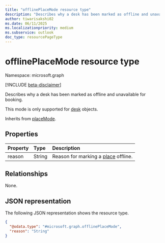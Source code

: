 ```yaml
---
title: "offlinePlaceMode resource type"
description: "Describes why a desk has been marked as offline and unavailable for booking."
author: tiwarisakshi02
ms.date: 06/11/2025
ms.localizationpriority: medium
ms.subservice: outlook
doc_type: resourcePageType
---
```


# offlinePlaceMode resource type

Namespace: microsoft.graph

[!INCLUDE [beta-disclaimer](../../includes/beta-disclaimer.md)]

Describes why a desk has been marked as offline and unavailable for booking.

This mode is only supported for [desk](./desk.md) objects.

Inherits from [placeMode](../resources/placemode.md).

## Properties
|Property|Type|Description|
|:---|:---|:---|
|reason|String|Reason for marking a [place](../resources/place.md) offline.|

## Relationships
None.

## JSON representation
The following JSON representation shows the resource type.
<!-- {
  "blockType": "resource",
  "@odata.type": "microsoft.graph.offlinePlaceMode"
}
-->
``` json
{
  "@odata.type": "#microsoft.graph.offlinePlaceMode",
  "reason": "String"
}
```
